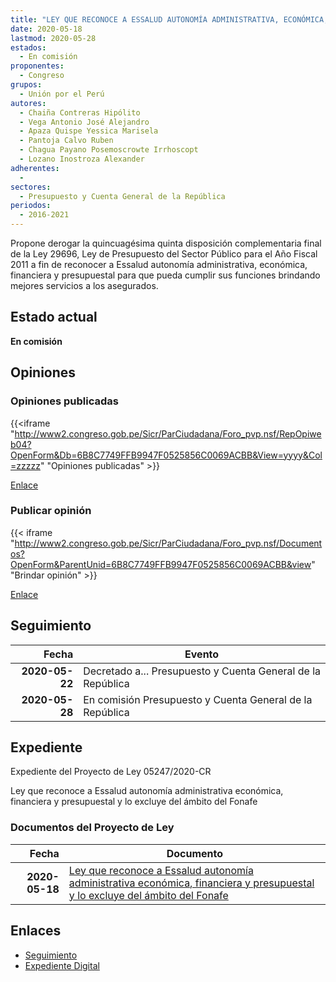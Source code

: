 ```yaml
---
title: "LEY QUE RECONOCE A ESSALUD AUTONOMÍA ADMINISTRATIVA, ECONÓMICA, FINANCIERA Y PRESUPUESTAL Y LO EXCLUYE DEL ÁMBITO DEL FONAFE"
date: 2020-05-18
lastmod: 2020-05-28
estados: 
  - En comisión
proponentes: 
  - Congreso
grupos: 
  - Unión por el Perú
autores: 
  - Chaiña Contreras Hipólito
  - Vega Antonio José Alejandro
  - Apaza Quispe Yessica Marisela
  - Pantoja Calvo Ruben
  - Chagua Payano Posemoscrowte Irrhoscopt
  - Lozano Inostroza Alexander
adherentes: 
  - 
sectores: 
  - Presupuesto y Cuenta General de la República
periodos: 
  - 2016-2021
---
```


Propone derogar la quincuagésima quinta disposición complementaria final de la Ley 29696, Ley de Presupuesto del Sector Público para el Año Fiscal 2011 a fin de reconocer a Essalud autonomía administrativa, económica, financiera y presupuestal para que pueda cumplir sus funciones brindando mejores servicios a los asegurados.


## Estado actual

**En comisión**

## Opiniones

### Opiniones publicadas

{{<iframe "http://www2.congreso.gob.pe/Sicr/ParCiudadana/Foro_pvp.nsf/RepOpiweb04?OpenForm&Db=6B8C7749FFB9947F0525856C0069ACBB&View=yyyy&Col=zzzzz" "Opiniones publicadas" >}}

[Enlace](http://www2.congreso.gob.pe/Sicr/ParCiudadana/Foro_pvp.nsf/RepOpiweb04?OpenForm&Db=6B8C7749FFB9947F0525856C0069ACBB&View=yyyy&Col=zzzzz)
### Publicar opinión

{{< iframe "http://www2.congreso.gob.pe/Sicr/ParCiudadana/Foro_pvp.nsf/Documentos?OpenForm&ParentUnid=6B8C7749FFB9947F0525856C0069ACBB&view" "Brindar opinión" >}}

[Enlace](http://www2.congreso.gob.pe/Sicr/ParCiudadana/Foro_pvp.nsf/Documentos?OpenForm&ParentUnid=6B8C7749FFB9947F0525856C0069ACBB&view)

## Seguimiento

| Fecha | Evento |
|------:|--------|
| **2020-05-22** | Decretado a... Presupuesto y Cuenta General de la República|
| **2020-05-28** | En comisión Presupuesto y Cuenta General de la República|


## Expediente

Expediente del Proyecto de Ley 05247/2020-CR

Ley que reconoce a Essalud autonomía administrativa económica, financiera y presupuestal y lo excluye del ámbito del Fonafe


### Documentos del Proyecto de Ley

| Fecha | Documento |
|------:|--------|
| **2020-05-18** | [Ley que reconoce a Essalud autonomía administrativa económica, financiera y presupuestal y lo excluye del ámbito del Fonafe](http://www.leyes.congreso.gob.pe/Documentos/2016_2021/Proyectos_de_Ley_y_de_Resoluciones_Legislativas/PL05247-20200518.pdf) |

## Enlaces 

- [Seguimiento](http://www2.congreso.gob.pe/Sicr/TraDocEstProc/CLProLey2016.nsf/f7fff46988ca05b1052578e100829cc7/b3f8e7b3e65132250525856d0003315e?OpenDocument)
- [Expediente Digital](http://www2.congreso.gob.pe/Sicr/TraDocEstProc/CLProLey2016.nsf/f7fff46988ca05b1052578e100829cc7/b3f8e7b3e65132250525856d0003315e?OpenDocument&Click=05257FB7005EB655.eb71d0cf91d8294e05256cdf006b5706/$Body/0.1C6C)
